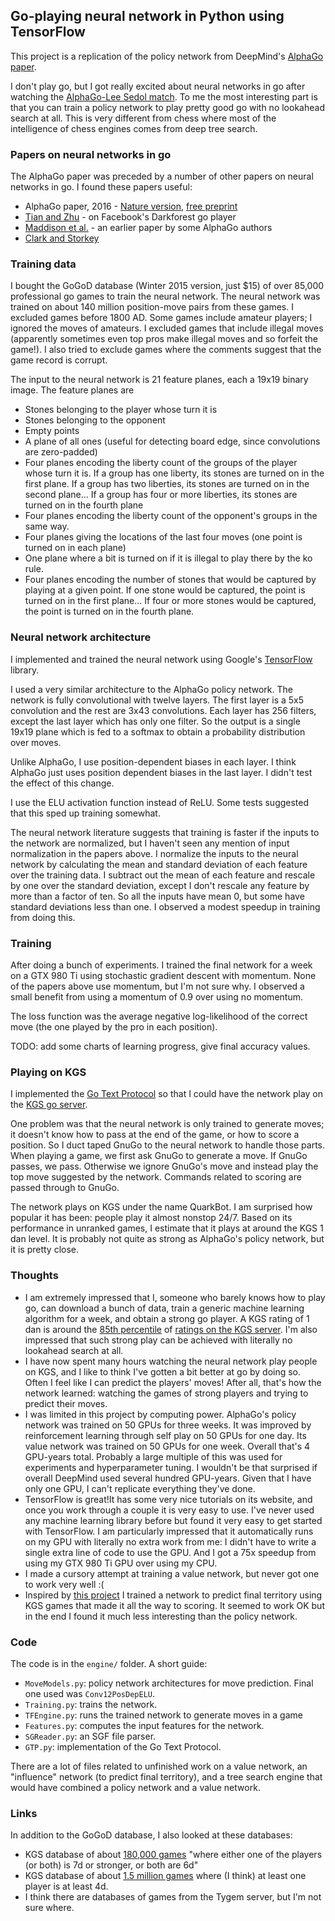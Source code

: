 ## Go-playing neural network in Python using TensorFlow

This project is a replication of the policy network from DeepMind's 
[AlphaGo paper](http://airesearch.com/wp-content/uploads/2016/01/deepmind-mastering-go.pdf).

I don't play go, but I got really excited about neural networks in go after watching the
[AlphaGo-Lee Sedol match](https://www.youtube.com/playlist?list=PLqYmG7hTraZA7v9Hpbps0QNmJC4L1NE3S).
To me the most interesting part is that you can train a policy network to play pretty good
go with no lookahead search at all. This is very different from chess where most of the
intelligence of chess engines comes from deep tree search.

### Papers on neural networks in go

The AlphaGo paper was preceded by a number of other papers on neural networks in go. I found
these papers useful:

* AlphaGo paper, 2016 - [Nature version](http://www.nature.com/nature/journal/v529/n7587/full/nature16961.html), [free preprint](http://airesearch.com/wp-content/uploads/2016/01/deepmind-mastering-go.pdf)
* [Tian and Zhu](http://arxiv.org/pdf/1511.06410v3.pdf) - on Facebook's Darkforest go player
* [Maddison et al.](http://arxiv.org/pdf/1412.6564v2.pdf) - an earlier paper by some AlphaGo authors
* [Clark and Storkey](http://arxiv.org/pdf/1412.3409v2.pdf)

### Training data

I bought the GoGoD database (Winter 2015 version, just $15) of over 85,000 professional go games to train
the neural network. The neural network was trained on about 140 million position-move pairs from
these games. I excluded games before 1800 AD. Some games include amateur players; I ignored
the moves of amateurs. I excluded games that include illegal moves (apparently sometimes even top
pros make illegal moves and so forfeit the game!). I also tried to exclude games where the comments
suggest that the game record is corrupt.

The input to the neural network is 21 feature planes, each a 19x19 binary image. The feature planes are

* Stones belonging to the player whose turn it is
* Stones belonging to the opponent
* Empty points
* A plane of all ones (useful for detecting board edge, since convolutions are zero-padded)
* Four planes encoding the liberty count of the groups of the player whose turn it is. If a group
has one liberty, its stones are turned on in the first plane. If a group has two liberties, its
stones are turned on in the second plane... If a group has four or more liberties, its stones are
turned on in the fourth plane
* Four planes encoding the liberty count of the opponent's groups in the same way.
* Four planes giving the locations of the last four moves (one point is turned on in each plane)
* One plane where a bit is turned on if it is illegal to play there by the ko rule.
* Four planes encoding the number of stones that would be captured by playing at a given point.
If one stone would be captured, the point is turned on in the first plane... If four or more stones
would be captured, the point is turned on in the fourth plane.

### Neural network architecture

I implemented and trained the neural network using Google's [TensorFlow](https://www.tensorflow.org/) library.

I used a very similar architecture to the AlphaGo policy network. The network is fully convolutional
with twelve layers. The first layer is a 5x5 convolution and the rest are 3x43 convolutions. Each layer
has 256 filters, except the last layer which has only one filter. So the output is a single 19x19 plane
which is fed to a softmax to obtain a probability distribution over moves.

Unlike AlphaGo, I use position-dependent biases in each layer. I think AlphaGo just uses position dependent
biases in the last layer. I didn't test the effect of this change.

I use the ELU activation function instead of ReLU. Some tests suggested that this sped up training somewhat.

The neural network literature suggests that training is faster if the inputs to the network are normalized,
but I haven't seen any mention of input normalization in the papers above. 
I normalize the inputs to the neural network by calculating the mean and standard deviation of each feature over 
the training data. I subtract out the mean of each feature and rescale by one over the standard deviation,
except I don't rescale any feature by more than a factor of ten. So all the inputs have mean 0, but some
have standard deviations less than one. I observed a modest speedup in training from doing this.

### Training

After doing a bunch of experiments. I trained the final network for a week on a GTX 980 Ti using stochastic gradient descent
with momentum. None of the papers above use momentum, but I'm not sure why. I observed a small benefit from
using a momentum of 0.9 over using no momentum.

The loss function was the average negative log-likelihood of the correct move (the one played by
the pro in each position).

TODO: add some charts of learning progress, give final accuracy values.

### Playing on KGS

I implemented the [Go Text Protocol](https://www.lysator.liu.se/~gunnar/gtp/gtp2-spec-draft2/gtp2-spec.html) so
that I could have the network play on the [KGS go server](https://www.gokgs.com/). 

One problem was that the neural network is only trained to generate moves; it doesn't know how to pass at the
end of the game, or how to score a position. So I duct taped GnuGo to the neural network to handle those parts.
When playing a game, we first ask GnuGo to generate a move. If GnuGo passes, we pass. Otherwise we ignore GnuGo's
move and instead play the top move suggested by the network. Commands related to scoring are passed through to GnuGo.

The network plays on KGS under the name QuarkBot. I am surprised how popular it has been: people play it almost nonstop 24/7.
Based on its performance in unranked games, I estimate that it plays at around the KGS 1 dan level. It is probably not quite as strong
as AlphaGo's policy network, but it is pretty close.

### Thoughts

* I am extremely impressed that I, someone who barely knows how to play go, can download a bunch of data, train a
generic machine learning algorithm for a week, and obtain a strong go player. A KGS rating of 1 dan is around the
[85th percentile](http://senseis.xmp.net/?RatingHistogramComparisons) of 
[ratings on the KGS server](http://senseis.xmp.net/?KGSRankHistogram). I'm also impressed that such strong play 
can be achieved with literally no lookahead search at all.
* I have now spent many hours watching the neural network play people on KGS, and I like to think I've gotten
a bit better at go by doing so. Often I feel like I can predict the players' moves! 
After all, that's how the network learned: watching the games of strong players and trying to predict their moves.
* I was limited in this project by computing power. AlphaGo's policy network was trained on 50 GPUs for three weeks.
It was improved by reinforcement learning through self play on 50 GPUs for one day. Its value network was
trained on 50 GPUs for one week. Overall that's 4 GPU-years total. Probably a large multiple of this was used for
experiments and hyperparameter tuning. I wouldn't be that surprised if overall DeepMind used several hundred GPU-years.
Given that I have only one GPU, I can't replicate everything they've done.
* TensorFlow is great!It has some very nice tutorials on its website, and once you work through a couple it is very easy to use.
I've never used any machine learning library before but found it very easy to get started with TensorFlow. I am 
particularly impressed that it automatically runs on my GPU with literally no extra work from me: I didn't have
to write a single extra line of code to use the GPU. And I got a 75x speedup from using my GTX 980 Ti GPU over
using my CPU.
* I made a cursory attempt at training a value network, but never got one to work very well :(
* Inspired by [this project](https://github.com/jmgilmer/GoCNN) I trained a network to predict final territory
using KGS games that made it all the way to scoring. It seemed to work OK but in the end I found it much less
interesting than the policy network.

### Code

The code is in the `engine/` folder. A short guide:

* `MoveModels.py`: policy network architectures for move prediction. Final one used was `Conv12PosDepELU`.
* `Training.py`: trains the network.
* `TFEngine.py`: runs the trained network to generate moves in a game
* `Features.py`: computes the input features for the network.
* `SGReader.py`: an SGF file parser.
* `GTP.py`: implementation of the Go Text Protocol.

There are a lot of files related to unfinished work on a value network, an "influence" network (to predict final territory), and a tree search engine that would have combined a policy network and a value network.

### Links

In addition to the GoGoD database, I also looked at these databases:

* KGS database of about [180,000 games](http://u-go.net/gamerecords/) 
"where either one of the players (or both) is 7d or stronger, or both are 6d"
* KGS database of about [1.5 million games](http://www.u-go.net/gamerecords-4d) where 
(I think) at least one player is at least 4d.
* I think there are databases of games from the Tygem server, but I'm not sure where.
